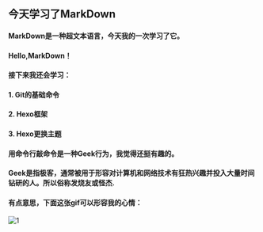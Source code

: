 ## 今天学习了MarkDown
#### MarkDown是一种超文本语言，今天我的一次学习了它。
#### Hello,MarkDown！
#### 接下来我还会学习：
#### 1. Git的基础命令
#### 2. Hexo框架
#### 3. Hexo更换主题
#### 用命令行敲命令是一种**Geek**行为，我觉得还挺有趣的。
#### Geek是指极客，通常被用于形容对计算机和网络技术有狂热兴趣并投入大量时间钻研的人。所以俗称发烧友或怪杰.
#### 有点意思，下面这张gif可以形容我的心情：
![1](https://qgt-style.oss-cn-hangzhou.aliyuncs.com/newcourse/p4/g1/g1-2-2/tenor.gif)
